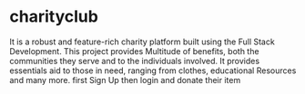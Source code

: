 # charityclub
It is a robust and feature-rich charity platform built using the Full Stack Development.
This project provides Multitude of benefits, both the communities they serve and to the individuals involved. It provides
essentials aid to those in need, ranging from clothes, educational Resources and many more.
first Sign Up then login and donate their item
